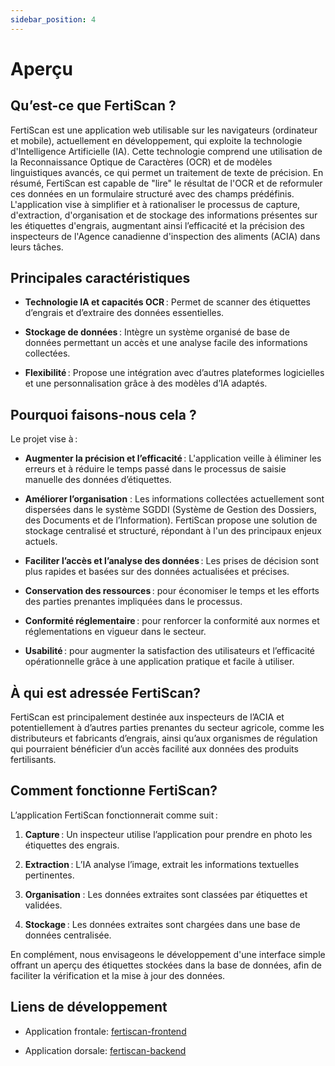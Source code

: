 ```yaml
---
sidebar_position: 4
---
```

# Aperçu

## Qu’est-ce que FertiScan ?

FertiScan est une application web utilisable sur les navigateurs (ordinateur et
mobile), actuellement en développement, qui exploite la technologie
d'Intelligence Artificielle (IA). Cette technologie comprend une utilisation de
la Reconnaissance Optique de Caractères (OCR) et de modèles linguistiques
avancés, ce qui permet un traitement de texte de précision. En résumé, FertiScan
est capable de "lire" le résultat de l'OCR et de reformuler ces données en un
formulaire structuré avec des champs prédéfinis. L'application vise à simplifier
et à rationaliser le processus de capture, d'extraction, d'organisation et de
stockage des informations présentes sur les étiquettes d'engrais, augmentant
ainsi l’efficacité et la précision des inspecteurs de l'Agence canadienne
d'inspection des aliments (ACIA) dans leurs tâches.

## Principales caractéristiques

* __Technologie IA et capacités OCR__ : Permet de scanner des étiquettes d’engrais
  et d’extraire des données essentielles.

* __Stockage de données__ : Intègre un système organisé de base de données
  permettant un accès et une analyse facile des informations collectées.

* __Flexibilité__ : Propose une intégration avec d’autres plateformes logicielles et
  une personnalisation grâce à des modèles d’IA adaptés.

## Pourquoi faisons-nous cela ?

Le projet vise à :

* __Augmenter la précision et l’efficacité__ : L'application veille à éliminer les
  erreurs et à réduire le temps passé dans le processus de saisie manuelle des
  données d’étiquettes.

* __Améliorer l’organisation__ : Les informations collectées actuellement sont
  dispersées dans le système SGDDI (Système de Gestion des Dossiers, des
  Documents et de l’Information). FertiScan propose une solution de stockage
  centralisé et structuré, répondant à l'un des principaux enjeux actuels.

* __Faciliter l’accès et l’analyse des données__ : Les prises de décision sont plus
  rapides et basées sur des données actualisées et précises.

* __Conservation des ressources__ : pour économiser le temps et les efforts des
  parties prenantes impliquées dans le processus.

* __Conformité réglementaire__ : pour renforcer la conformité aux normes et
  réglementations en vigueur dans le secteur.

* __Usabilité__ : pour augmenter la satisfaction des utilisateurs et l’efficacité
  opérationnelle grâce à une application pratique et facile à utiliser.

## À qui est adressée FertiScan?

FertiScan est principalement destinée aux inspecteurs de l’ACIA et
potentiellement à d’autres parties prenantes du secteur agricole, comme les
distributeurs et fabricants d’engrais, ainsi qu’aux organismes de régulation qui
pourraient bénéficier d’un accès facilité aux données des produits fertilisants.

## Comment fonctionne FertiScan?

L’application FertiScan fonctionnerait comme suit :

1. __Capture__ : Un inspecteur utilise l’application pour prendre en photo les
   étiquettes des engrais.

2. __Extraction__ : L’IA analyse l’image, extrait les informations textuelles
   pertinentes.

3. __Organisation__ : Les données extraites sont classées par étiquettes et
   validées.

4. __Stockage__ : Les données extraites sont chargées dans une base de données
   centralisée.

En complément, nous envisageons le développement d'une interface simple offrant
un aperçu des étiquettes stockées dans la base de données, afin de faciliter la
vérification et la mise à jour des données.

## Liens de développement

* Application frontale:
  [fertiscan-frontend](https://github.com/ai-cfia/fertiscan-frontend)

* Application dorsale:
  [fertiscan-backend](https://github.com/ai-cfia/fertiscan-backend)
